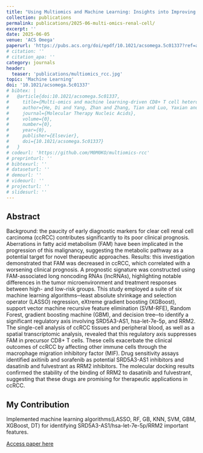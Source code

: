 ```yaml
---
title: "Using Multiomics and Machine Learning: Insights into Improving the Outcomes of Clear Cell Renal Cell Carcinoma via SRD5A3-AS1/hsa-let-7e-5p/RRM2 Axis"
collection: publications
permalink: publications/2025-06-multi-omics-renal-cell/
excerpt: ''
date: 2025-06-05
venue: 'ACS Omega'
paperurl: 'https://pubs.acs.org/doi/epdf/10.1021/acsomega.5c01337?ref=article_openPDF'
# citation: ''
# citation_apa: ''
category: journals
header:
  teaser: 'publications/multiomics_rcc.jpg'
topic: 'Machine Learning'
doi: '10.1021/acsomega.5c01337'
# bibtex: |
#   @article{doi:10.1021/acsomega.5c01337,
#     title={Multi-omics and machine learning-driven CD8+ T cell heterogeneity score for head and neck squamous cell carcinoma},
#     author={He, Di and Yang, Zhan and Zhang, Tian and Luo, Yaxian and Peng, Lianjie and Yan, Jiatao and Qiu, Tao and Zhang, Jingyu and Qin, Luying and Liu, Zhichao and others},
#     journal={Molecular Therapy Nucleic Acids},
#     volume={0},
#     number={0},
#     year={0},
#     publisher={Elsevier},
#     doi={10.1021/acsomega.5c01337}
#   } 
# codeurl: 'https://github.com/M0M0KO/multiomics-rcc'
# preprinturl: ''
# bibtexurl: ''
# dataseturl: ''
# demourl: ''
# videourl: ''
# projecturl: ''
# slidesurl: ''
---
```


## Abstract

Background: the paucity of early diagnostic markers for clear cell renal cell carcinoma (ccRCC) contributes significantly to its poor clinical prognosis. Aberrations in fatty acid metabolism (FAM) have been implicated in the progression of this malignancy, suggesting the metabolic pathway as a potential target for novel therapeutic approaches. Results: this investigation demonstrated that FAM was decreased in ccRCC, which correlated with a worsening clinical prognosis. A prognostic signature was constructed using FAM-associated long noncoding RNAs (lncRNAs), highlighting notable differences in the tumor microenvironment and treatment responses between high- and low-risk groups. This study employed a suite of six machine learning algorithms─least absolute shrinkage and selection operator (LASSO) regression, eXtreme gradient boosting (XGBoost), support vector machine recursive feature elimination (SVM-RFE), Random Forest, gradient boosting machine (GBM), and decision tree─to identify a significant regulatory axis involving SRD5A3-AS1, hsa-let-7e-5p, and RRM2. The single-cell analysis of ccRCC tissues and peripheral blood, as well as a spatial transcriptomic analysis, revealed that this regulatory axis suppresses FAM in precursor CD8+ T cells. These cells exacerbate the clinical outcomes of ccRCC by affecting other immune cells through the macrophage migration inhibitory factor (MIF). Drug sensitivity assays identified axitinib and sorafenib as potential SRD5A3-AS1 inhibitors and dasatinib and fulvestrant as RRM2 inhibitors. The molecular docking results confirmed the stability of the binding of RRM2 to dasatinib and fulvestrant, suggesting that these drugs are promising for therapeutic applications in ccRCC.

## My Contribution

Implemented machine learning algorithms(LASSO, RF, GB, KNN, SVM, GBM, XGBoost, DT) for identifying SRD5A3-AS1/hsa-let-7e-5p/RRM2 important features.

[Access paper here](https://doi.org/10.1021/acsomega.5c01337) 
